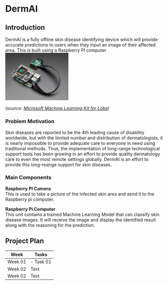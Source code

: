# DermAI

## Introduction
 DermAI is a fully offline skin disease identifying device which will provide accurate predictions to users when they input an image of their affected area. This is built using a Raspberry PI computer<br>
 <img src="/assets/images/product_img.jpg" width="200">
 
_(source: [Microsoft Machine Learning Kit for Lobe](https://www.pi-shop.ch/microsoft-machine-learning-kit-for-lobe))_

### Problem Motivation
Skin diseases are reported to be the 4th leading cause of disability worldwide, but with the limited number and distribution of dermatologists, it is nearly impossible to provide adequate care to everyone in need using traditional methods.
Thus, the implementation of long-range technological support tools has been growing in an effort to provide quality dermatology care to even the most remote settings globally. DermAI is an effort to provide this long-reange support for skin diseases.

### Main Components

**Raspberry PI Camera** <br>
This is used to take a picture of the infected skin area and send it to the Raspberry pi computer.

**Raspberry Pi Computer** <br>
This unit contains a trained Machine Learning Model that can classify skin disease images. It will receive the image and display the identified result along with the reasoning for the prediction.

## Project Plan
| Week         | Tasks           |
| -----------  | -----------     |
| Week 01      | - Task 01        |
| Week 02      | Text            |
| Week 02      | Text            |
